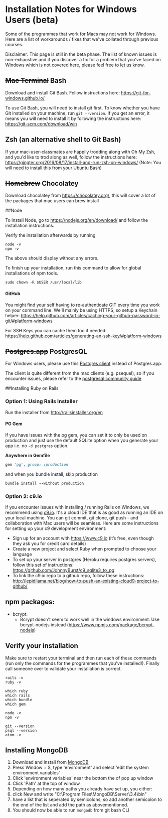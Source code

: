 # Installation Notes for Windows Users (beta)

Some of the programmes that work for Macs may not work for Windows. Here are a list of workarounds / fixes that we've collated through previous courses.

Disclaimer: This page is still in the beta phase. The list of known issues is non-exhaustive and if you discover a fix for a problem that you've faced on Windows which is not covered here, please feel free to let us know.

## ~~Mac Terminal~~ Bash
Download and install Git Bash. Follow instructions here: https://git-for-windows.github.io/

To use Git Bash, you will need to install git first. To know whether you have Git installed on your machine, run ```git --version```. If you get an error, it means you will need to install it by following the instructions here: https://git-scm.com/download/win

## Zsh (an alternative shell to Git Bash)

If your mac-user-classmates are happily trodding along with Oh My Zsh, and you'd like to trod along as well, follow the instructions here: https://gingter.org/2016/08/17/install-and-run-zsh-on-windows/ (Note: You will need to install this from your Ubuntu Bash)

## ~~Homebrew~~ Chocolatey

Download chocolatey from https://chocolatey.org/, this will cover a lot of the packages that mac users can brew install

##Node

To install Node, go to https://nodejs.org/en/download/ and follow the installation instructions.

Verify the installation afterwards by running

```
node -v
npm -v
```

The above should display without any errors.

To finish up your installation, run this command to allow for global installations of npm tools.

```
sudo chown -R $USER /usr/local/lib
```

#### GitHub
You might find your self having to re-authenticate GIT every time you work on your command line.
We'll mainly be using HTTPS, so setup a Keychain helper: https://help.github.com/articles/caching-your-github-password-in-git/#platform-windows

For SSH Keys you can cache them too if needed: https://help.github.com/articles/generating-an-ssh-key/#platform-windows

## ~~Postgres.app~~ PostgresQL

For Windows users, please use this [Postgres client](https://www.postgresql.org/download/windows/) instead of Postgres.app.

The client is quite different from the mac clients (e.g. psequel), so if you encounter issues, please refer to the [postgresql community guide](https://wiki.postgresql.org/wiki/Community_Guide_to_PostgreSQL_GUI_Tools)

##Installing Ruby on Rails

### Option 1: Using Rails Installer

Run the installer from http://railsinstaller.org/en

#### PG Gem
If you have issues with the pg gem, you can set it to only be used on production and just use the default SQLite option when you generate your app i.e. no `-d postgres` option.

**Anywhere in Gemfile**

```rb
gem 'pg', group: :production
```

and when you bundle install, skip production
```rb
bundle install --without production
```


### Option 2: c9.io
If you encounter issues with installing / running Rails on Windows, we recommend using [c9.io](https://www.c9.io). It's a cloud IDE that is as good as running an IDE on your local machine. You can git commit, git clone, git push - and collaboration with Mac users will be seamless. Here are some instructions for setting up your c9 development environment:

* Sign up for an account with https://www.c9.io (it’s free, even though they ask you for credit card details)
* Create a new project and select Ruby when prompted to choose your language
* To set up your server in postgres (Heroku requires postgres servers), follow this set of instructions: https://github.com/JohnnyBurst/c9_sqlite3_to_pg
* To link the c9.io repo to a github repo, follow these instructions: http://lepidllama.net/blog/how-to-push-an-existing-cloud9-project-to-github/

## npm packages:

* bcrypt:
  * Bcrypt doesn't seem to work well in the windows environment. Use bcrypt-nodejs instead (https://www.npmjs.com/package/bcrypt-nodejs)


## Verify your installation

Make sure to restart your terminal and then run each of these commands (run only the commands for the programmes that you've installed!). Finally call someone over to validate your installation is correct.

```
rails -v
ruby -v

which ruby
which rails
which bundle
which gem

node -v
npm -v

git --version
psql --version
atom -v

```

## Installing MongoDB

1. Download and install from [MongoDB](https://www.mongodb.com/download-center#community)
2. Press Window + S, type 'environment' and select 'edit the system environment variables'
3. Click 'environment variables' near the bottom the of pop up window
4. Click 'Path' at the top of window
5. Depending on how many paths you already have set up, you either:
  1. click New and write "C:\Program Files\MongoDB\Server\3.4\bin"
  2. have a list that is seperated by semicolons; so add another semicolon to the end of the list and add the path as abovementioned.
6. You should now be able to run `mongodb` from git bash CLI
